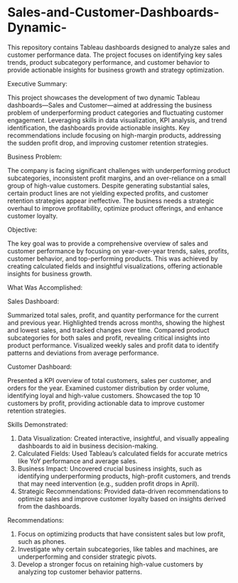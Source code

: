 # Sales-and-Customer-Dashboards-Dynamic-
This repository contains Tableau dashboards designed to analyze sales and customer performance data. The project focuses on identifying key sales trends, product subcategory performance, and customer behavior to provide actionable insights for business growth and strategy optimization.

Executive Summary:

This project showcases the development of two dynamic Tableau dashboards—Sales and Customer—aimed at addressing the business problem of underperforming product categories and fluctuating customer engagement. Leveraging skills in data visualization, KPI analysis, and trend identification, the dashboards provide actionable insights.
Key recommendations include focusing on high-margin products, addressing the sudden profit drop, and improving customer retention strategies.

Business Problem:

The company is facing significant challenges with underperforming product subcategories, inconsistent profit margins, and an over-reliance on a small group of high-value customers. Despite generating substantial sales, certain product lines are not yielding expected profits, and customer retention strategies appear ineffective. The business needs a strategic overhaul to improve profitability, optimize product offerings, and enhance customer loyalty.

Objective:

The key goal was to provide a comprehensive overview of sales and customer performance by focusing on year-over-year trends, sales, profits, customer behavior, and top-performing products. This was achieved by creating calculated fields and insightful visualizations, offering actionable insights for business growth.

What Was Accomplished:

Sales Dashboard:

Summarized total sales, profit, and quantity performance for the current and previous year.
Highlighted trends across months, showing the highest and lowest sales, and tracked changes over time.
Compared product subcategories for both sales and profit, revealing critical insights into product performance.
Visualized weekly sales and profit data to identify patterns and deviations from average performance.

Customer Dashboard:

Presented a KPI overview of total customers, sales per customer, and orders for the year.
Examined customer distribution by order volume, identifying loyal and high-value customers.
Showcased the top 10 customers by profit, providing actionable data to improve customer retention strategies.

Skills Demonstrated:

1. Data Visualization: Created interactive, insightful, and visually appealing dashboards to aid in business decision-making.
2. Calculated Fields: Used Tableau’s calculated fields for accurate metrics like YoY performance and average sales.
3. Business Impact: Uncovered crucial business insights, such as identifying underperforming products, high-profit customers, and trends that may need intervention (e.g., sudden profit drops in April).
4. Strategic Recommendations: Provided data-driven recommendations to optimize sales and improve customer loyalty based on insights derived from the dashboards.

Recommendations:
1. Focus on optimizing products that have consistent sales but low profit, such as phones.
2. Investigate why certain subcategories, like tables and machines, are underperforming and consider strategic pivots.
3. Develop a stronger focus on retaining high-value customers by analyzing top customer behavior patterns.
